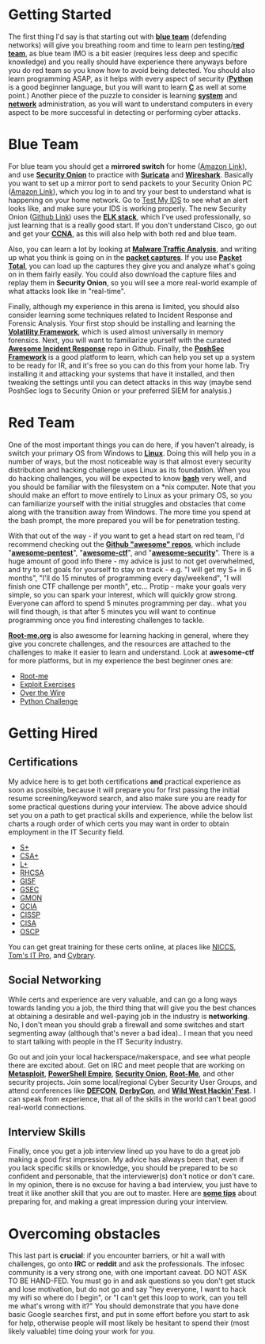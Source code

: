 # Getting Started
The first thing I'd say is that starting out with [**blue team**](https://en.wikipedia.org/wiki/Blue_team_(computer_security)) (defending networks) will give you breathing room and time to learn pen testing/[**red team**](https://en.wikipedia.org/wiki/Red_team), as blue team IMO is a bit easier (requires less deep and specific knowledge) and you really should have experience there anyways before you do red team so you know how to avoid being detected. You should also learn programming ASAP, as it helps with every aspect of security ([**Python**](https://www.python.org/about/gettingstarted/) is a good beginner language, but you will want to learn [**C**](https://www.learn-c.org/) as well at some point.)  Another piece of the puzzle to consider is learning [**system**](https://community.spiceworks.com/topic/1563088-home-lab-ideas-to-be-a-network-systems-administrator) and [**network**](https://www.cybrary.it/network-administration/) administration, as you will want to understand computers in every aspect to be more successful in detecting or performing cyber attacks.

# Blue Team
For blue team you should get a **mirrored switch** for home ([Amazon Link](https://www.amazon.com/s/ref=nb_sb_noss?url=search-alias%3Daps&field-keywords=mirror+port+switch&rh=i%3Aaps%2Ck%3Amirror+port+switch)), and use [**Security Onion**](https://securityonion.net/) to practice with [**Suricata**](https://suricata-ids.org/) and [**Wireshark**](https://www.wireshark.org/). Basically you want to set up a mirror port to send packets to your Security Onion PC ([Amazon Link](https://www.amazon.com/s/ref=nb_sb_noss_2?url=search-alias%3Daps&field-keywords=zotac+zbox&rh=i%3Aaps%2Ck%3Azotac+zbox)), which you log in to and try your best to understand what is happening on your home network.  Go to [Test My IDS](http://testmyids.com/) to see what an alert looks like, and make sure your IDS is working properly.  The new Security Onion ([Github Link](https://github.com/Security-Onion-Solutions/securityonion-elastic)) uses the [**ELK stack**](https://www.elastic.co/elk-stack), which I've used professionally, so just learning that is a really good start.  If you don't understand Cisco, go out and get your [**CCNA**](https://www.cisco.com/c/en/us/training-events/training-certifications/certifications/associate/ccna-routing-switching.html), as this will also help with both red and blue team.

Also, you can learn a lot by looking at [**Malware Traffic Analysis**](https://malware-traffic-analysis.net), and writing up what you think is going on in the [**packet captures**](https://www.malware-traffic-analysis.net/training-exercises.html). If you use [**Packet Total**](https://packettotal.com), you can load up the captures they give you and analyze what's going on in them fairly easily. You could also download the capture files and replay them in **Security Onion**, so you will see a more real-world example of what attacks look like in "real-time".

Finally, although my experience in this arena is limited, you should also consider learning some techniques related to Incident Response and Forensic Analysis.  Your first stop should be installing and learning the [**Volatility Framework**](https://github.com/volatilityfoundation/volatility), which is used almost universally in memory forensics.  Next, you will want to familiarize yourself with the curated [**Awesome Incident Response**](https://github.com/meirwah/awesome-incident-response) repo in Github.  Finally, the [**PoshSec Framework**](https://github.com/PoshSec/PoshSecFramework) is a good platform to learn, which can help you set up a system to be ready for IR, and it's free so you can do this from your home lab.  Try installing it and attacking your systems that have it installed, and then tweaking the settings until you can detect attacks in this way (maybe send PoshSec logs to Security Onion or your preferred SIEM for analysis.)

# Red Team
One of the most important things you can do here, if you haven't already, is switch your primary OS from Windows to [**Linux**](https://www.archlinux.org/).  Doing this will help you in a number of ways, but the most noticeable way is that almost every security distribution and hacking challenge uses Linux as its foundation.  When you do hacking challenges, you will be expected to know [**bash**](https://en.wikipedia.org/wiki/Bash_(Unix_shell)) very well, and you should be familiar with the filesystem on a \*nix computer.  Note that you should make an effort to move entirely to Linux as your primary OS, so you can familiarize yourself with the initial struggles and obstacles that come along with the transition away from Windows.  The more time you spend at the bash prompt, the more prepared you will be for penetration testing. 

With that out of the way - if you want to get a head start on red team, I'd recommend checking out the [**Github "awesome" repos**](https://www.google.com/search?q=site%3Agithub.com+"awesome-"&oq=site%3Agithub.com+"awesome-"), which include "[**awesome-pentest**](https://github.com/enaqx/awesome-pentest)", "[**awesome-ctf**](https://github.com/apsdehal/awesome-ctf)", and "[**awesome-security**](https://github.com/sbilly/awesome-security)". There is a huge amount of good info there - my advice is just to not get overwhelmed, and try to set goals for yourself to stay on track - e.g. "I will get my S+ in 6 months", "I'll do 15 minutes of programming every day/weekend", "I will finish one CTF challenge per month", etc...  Protip - make your goals very simple, so you can spark your interest, which will quickly grow strong.  Everyone can afford to spend 5 minutes programming per day.. what you will find though, is that after 5 minutes you will want to continue programming once you find interesting challenges to tackle.

[**Root-me.org**](https://root-me.org) is also awesome for learning hacking in general, where they give you concrete challenges, and the resources are attached to the challenges to make it easier to learn and understand.  Look at **awesome-ctf** for more platforms, but in my experience the best beginner ones are: 
* [Root-me](https://www.root-me.org/?lang=eng)
* [Exploit Exercises](https://exploit-exercises.com/)
* [Over the Wire](http://overthewire.org/wargames/)
* [Python Challenge](http://www.pythonchallenge.com/)

# Getting Hired
## Certifications
My advice here is to get both certifications **and** practical experience as soon as possible, because it will prepare you for first passing the initial resume screening/keyword search, and also make sure you are ready for some practical questions during your interview.  The above advice should set you on a path to get practical skills and experience, while the below list charts a rough order of which certs you may want in order to obtain employment in the IT Security field.

* [S+](https://certification.comptia.org/certifications/security)
* [CSA+](https://certification.comptia.org/certifications/cybersecurity-analyst)
* [L+](https://certification.comptia.org/certifications/linux)
* [RHCSA](https://www.redhat.com/en/services/certification/rhcsa)
* [GISF](https://www.giac.org/certification/information-security-fundamentals-gisf)
* [GSEC](https://www.giac.org/certification/security-essentials-gsec)
* [GMON](https://www.giac.org/certification/continuous-monitoring-certification-gmon)
* [GCIA](https://www.giac.org/certification/certified-intrusion-analyst-gcia)
* [CISSP](https://www.isc2.org/Certifications/CISSP)
* [CISA](http://www.isaca.org/Certification/CISA-Certified-Information-Systems-Auditor/How-to-Become-Certified/Pages/default.aspx)
* [OSCP](https://www.offensive-security.com/information-security-certifications/oscp-offensive-security-certified-professional/)

You can get great training for these certs online, at places like [NICCS](https://niccs.us-cert.gov/training/search), [Tom's IT Pro](http://www.tomsitpro.com/tags/security+certification/), and [Cybrary](https://www.cybrary.it/).

## Social Networking
While certs and experience are very valuable, and can go a long ways towards landing you a job, the third thing that will give you the best chances at obtaining a desirable and well-paying job in the industry is **networking**.  No, I don't mean you should grab a firewall and some switches and start segmenting away (although that's never a bad idea).. I mean that you need to start talking with people in the IT Security industry.  

Go out and join your local hackerspace/makerspace, and see what people there are excited about.  Get on IRC and meet people that are working on [**Metasploit**](https://metasploit.help.rapid7.com/docs/joining-the-metasploit-irc-channel), [**PowerShell Empire**](https://bloodhoundhq.slack.com/), [**Security Onion**](https://webchat.freenode.net/?channels=securityonion), [**Root-Me**](https://www.root-me.org/en/Community/IRC-channel/), and other security projects.  Join some local/regional Cyber Security User Groups, and attend conferences like [**DEFCON**](https://www.defcon.org/), [**DerbyCon**](https://www.derbycon.com/), and [**Wild West Hackin' Fest**](https://www.wildwesthackinfest.com/).  I can speak from experience, that all of the skills in the world can't beat good real-world connections.

## Interview Skills
Finally, once you get a job interview lined up you have to do a great job making a good first impression.  My advice has always been that, even if you lack specific skills or knowledge, you should be prepared to be so confident and personable, that the interviewer(s) don't notice or don't care.  In my opinion, there is no excuse for having a bad interview, you just have to treat it like another skill that you are out to master.  Here are [**some tips**](https://www.indeed.com/career-advice/interviewing/job-interview-tips-how-to-make-a-great-impression) about preparing for, and making a great impression during your interview.

# Overcoming obstacles
This last part is **crucial**:  if you encounter barriers, or hit a wall with challenges, go onto **IRC** or **reddit** and ask the professionals.  The infosec community is a very strong one, with one important caveat.  DO NOT ASK TO BE HAND-FED.  You must go in and ask questions so you don't get stuck and lose motivation, but do not go and say "hey everyone, I want to hack my wifi so where do I begin", or "I can't get this loop to work, can you tell me what's wrong with it?"  You should demonstrate that you have done basic Google searches first, and put in some effort before you start to ask for help, otherwise people will most likely be hesitant to spend their (most likely valuable) time doing your work for you.
